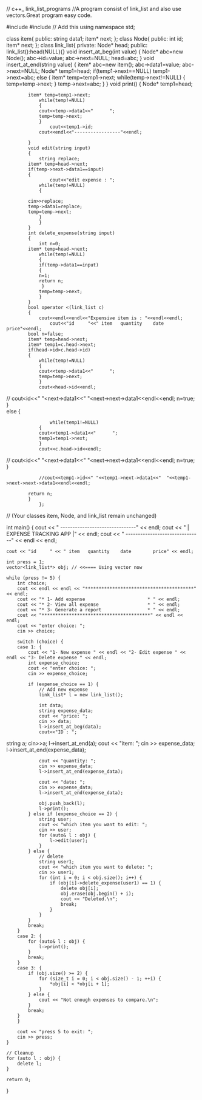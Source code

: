 // c++_ link_list_programs
//A program consist of link_list and also use vectors.Great program easy code.

#include<iostream>
#include<vector> // Add this
using namespace std;

class item{
	public:
	string data1;
	item* next;
};
class Node{
	public:
	int id;
	item* next;
};
class link_list{
	private:
		Node* head;
		public:
			link_list():head(NULL){}
			void insert_at_beg(int value)
			{
				Node* abc=new Node();
				abc->id=value;
				abc->next=NULL;
				head=abc;
			}
				void insert_at_end(string value)
			{
				item* abc=new item();
				abc->data1=value;
				abc->next=NULL;
				Node* temp1=head;
			if(temp1->next==NULL)
			temp1->next=abc;
			else
			{
				item* temp=temp1->next;
			while(temp->next!=NULL)
			{
				temp=temp->next;
				}
				temp->next=abc;	
			}
		}
			void print()
			{
			Node* temp1=head;
		
			item* temp=temp1->next;
				while(temp!=NULL)
				{
				cout<<temp->data1<<"      ";
				temp=temp->next;
				}
					cout<<temp1->id;
				cout<<endl<<"-----------------"<<endl;
					
			}
			void edit(string input)
			{
				string replace;
			item* temp=head->next;
			if(temp->next->data1==input)
			{
					cout<<"edit expense : ";
				while(temp!=NULL)
				{
				
			cin>>replace;
			temp->data1=replace;
			temp=temp->next;	
				}
				}	
			}
			int delete_expense(string input)
			{
     			int n=0;
			item* temp=head->next;
				while(temp!=NULL)
				{
		        if(temp->data1==input)
		      	{
		     	n=1;
			    return n;	
			     }
				temp=temp->next;	
				}
			}
			bool operator <(link_list c)
			{
				cout<<endl<<endl<<"Expensive item is : "<<endl<<endl;
					cout<<"id     "<<" item   quantity    date        price"<<endl;
			bool n=false;
			item* temp=head->next;
			item* temp1=c.head->next;
			if(head->id>c.head->id)
			{
				while(temp!=NULL)
				{
				cout<<temp->data1<<"      ";
				temp=temp->next;
				}
				cout<<head->id<<endl;
//				cout<<temp->id<<" "<<temp->next->data1<<"  "<<temp->next->next->data1<<endl<<endl;
				n=true;
				}	
				else
				{
			
					while(temp1!=NULL)
				{
				cout<<temp1->data1<<"      ";
				temp1=temp1->next;
				}
				cout<<c.head->id<<endl;
//				cout<<temp->id<<" "<<temp->next->data1<<"  "<<temp->next->next->data1<<endl<<endl;
				n=true;
				}	
				
				//cout<<temp1->id<<" "<<temp1->next->data1<<"  "<<temp1->next->next->data1<<endl<<endl;	

			return n;	
			}
				};
// (Your classes item, Node, and link_list remain unchanged)

int main() {
    cout << "                 -------------------------------" << endl;
    cout << "                 |   EXPENSE TRACKING APP       |" << endl;
    cout << "                 -------------------------------" << endl << endl;

    cout << "id     " << " item   quantity    date        price" << endl;

    int press = 1;
    vector<link_list*> obj; // <<==== Using vector now

    while (press != 5) {
        int choice;
        cout << endl << endl << "****************************************" << endl;
        cout << "* 1- Add expense                       * " << endl;
        cout << "* 2- View all expense                  * " << endl;
        cout << "* 3- Generate a report                 * " << endl;
        cout << "****************************************" << endl << endl;
        cout << "enter choice: ";
        cin >> choice;

        switch (choice) {
        case 1: {
            cout << "1- New expense " << endl << "2- Edit expense " << endl << "3- Delete expense " << endl;
            int expense_choice;
            cout << "enter choice: ";
            cin >> expense_choice;

            if (expense_choice == 1) {
                // Add new expense
                link_list* l = new link_list();

                int data;
                string expense_data;
                cout << "price: ";
                cin >> data;
                l->insert_at_beg(data);
                cout<<"ID : ";
string a;
cin>>a;
                l->insert_at_end(a);
                cout << "item: ";
                cin >> expense_data;
                l->insert_at_end(expense_data);

                cout << "quantity: ";
                cin >> expense_data;
                l->insert_at_end(expense_data);

                cout << "date: ";
                cin >> expense_data;
                l->insert_at_end(expense_data);

                obj.push_back(l);
                l->print();
            } else if (expense_choice == 2) {
                string user;
                cout << "which item you want to edit: ";
                cin >> user;
                for (auto& l : obj) {
                    l->edit(user);
                }
            } else {
                // delete
                string user1;
                cout << "which item you want to delete: ";
                cin >> user1;
                for (int i = 0; i < obj.size(); i++) {
                    if (obj[i]->delete_expense(user1) == 1) {
                        delete obj[i];
                        obj.erase(obj.begin() + i);
                        cout << "Deleted.\n";
                        break;
                    }
                }
            }
            break;
        }
        case 2: {
            for (auto& l : obj) {
                l->print();
            }
            break;
        }
        case 3: {
            if (obj.size() >= 2) {
                for (size_t i = 0; i < obj.size() - 1; ++i) {
                    *obj[i] < *obj[i + 1];
                }
            } else {
                cout << "Not enough expenses to compare.\n";
            }
            break;
        }
        }

        cout << "press 5 to exit: ";
        cin >> press;
    }

    // Cleanup
    for (auto l : obj) {
        delete l;
    }

    return 0;
}

